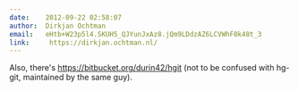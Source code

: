 ```yaml
---
date:    2012-09-22 02:58:07
author:  Dirkjan Ochtman
email:   eHtb+W23p5l4.SKUH5_QJYunJxAz8.jQm9LDdzAZ6LCVWhF0k48t_3
link:     https://dirkjan.ochtman.nl/
---
```


Also, there's https://bitbucket.org/durin42/hgit (not to be confused
with hg-git, maintained by the same guy).
